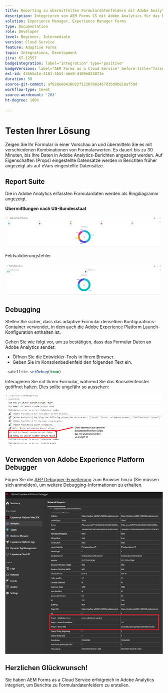 ```yaml
---
title: Reporting zu übermittelten Formulardatenfeldern mit Adobe Analytics
description: Integrieren von AEM Forms CS mit Adobe Analytics für das Reporting zu Formulardatenfeldern
solution: Experience Manager, Experience Manager Forms
type: Documentation
role: Developer
level: Beginner, Intermediate
version: Cloud Service
feature: Adaptive Forms
topic: Integrations, Development
jira: KT-12557
badgeIntegration: label="Integration" type="positive"
badgeVersions: label="AEM Forms as a Cloud Service" before-title="false"
exl-id: 43665a1e-4101-4b54-a6e0-d189e825073e
duration: 58
source-git-commit: af928e60410022f12207082467d3bd9b818af59d
workflow-type: tm+mt
source-wordcount: '203'
ht-degree: 100%

---
```


# Testen Ihrer Lösung

Zeigen Sie Ihr Formular in einer Vorschau an und übermitteln Sie es mit verschiedenen Kombinationen von Formularwerten. Es dauert bis zu 30 Minuten, bis Ihre Daten in Adobe Analytics-Berichten angezeigt werden. Auf Eigenschaften (Props) eingestellte Datensätze werden in Berichten früher angezeigt als auf eVars eingestellte Datensätze.

## Report Suite

Die in Adobe Analytics erfassten Formulardaten werden als Ringdiagramm angezeigt.

**Übermittlungen nach US-Bundesstaat**

![Antragsstellende nach Wohnsitz](assets/donut.png)

Feldvalidierungsfehler

![Feldvalidierungsfehler](assets/donut-field-validation.png)

## Debugging

Stellen Sie sicher, dass das adaptive Formular denselben Konfigurations-Container verwendet, in dem auch die Adobe Experience Platform Launch-Konfiguration enthalten ist.

Gehen Sie wie folgt vor, um zu bestätigen, dass das Formular Daten an Adobe Analytics sendet:

* Öffnen Sie die Entwickler-Tools in Ihrem Browser.
* Geben Sie im Konsolenbedienfeld den folgenden Text ein.

```javascript
_satellite.setDebug(true)
```

Interagieren Sie mit Ihrem Formular, während Sie das Konsolenfenster geöffnet halten. Dies sollte ungefähr so aussehen:

![Konsolen-Debugging](assets/debug.png)

## Verwenden von Adobe Experience Platform Debugger

Fügen Sie die [AEP Debugger-Erweiterung](https://experienceleague.adobe.com/docs/experience-platform/debugger/home.html?lang=de) zum Browser hinzu (Sie müssen sich anmelden), um weitere Debugging-Informationen zu erhalten.

![Platform Debugger](assets/platform-debugger.png)

## Herzlichen Glückwunsch!

Sie haben AEM Forms as a Cloud Service erfolgreich in Adobe Analytics integriert, um Berichte zu Formulardatenfeldern zu erstellen.